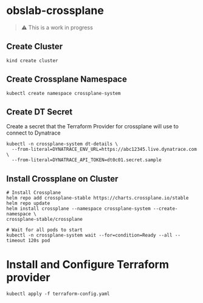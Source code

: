 # obslab-crossplane

> :warning: This is a work in progress

## Create Cluster

```
kind create cluster
```

## Create Crossplane Namespace

```
kubectl create namespace crossplane-system
```

## Create DT Secret

Create a secret that the Terraform Provider for crossplane
will use to connect to Dynatrace

```
kubectl -n crossplane-system dt-details \
  --from-literal=DYNATRACE_ENV_URL=https://abc12345.live.dynatrace.com \
  --from-literal=DYNATRACE_API_TOKEN=dt0c01.secret.sample
```

## Install Crossplane on Cluster
```
# Install Crossplane
helm repo add crossplane-stable https://charts.crossplane.io/stable
helm repo update
helm install crossplane --namespace crossplane-system --create-namespace \
crossplane-stable/crossplane 

# Wait for all pods to start
kubectl -n crossplane-system wait --for=condition=Ready --all --timeout 120s pod
```

# Install and Configure Terraform provider

```
kubectl apply -f terraform-config.yaml
```
